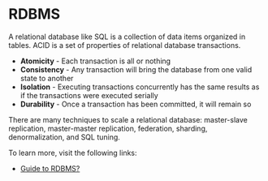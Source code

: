 # RDBMS

A relational database like SQL is a collection of data items organized in tables. ACID is a set of properties of relational database transactions.

 - **Atomicity** - Each transaction is all or nothing
 - **Consistency** - Any transaction will bring the database from one valid state to another
 - **Isolation** - Executing transactions concurrently has the same results as if the transactions were executed serially
 - **Durability** - Once a transaction has been committed, it will remain so

There are many techniques to scale a relational database: master-slave replication, master-master replication, federation, sharding, denormalization, and SQL tuning.

To learn more, visit the following links:

- [Guide to RDBMS?](https://github.com/donnemartin/system-design-primer#relational-database-management-system-rdbms)